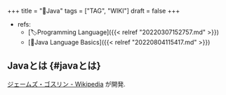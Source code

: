 +++
title = "📝Java"
tags = ["TAG", "WIKI"]
draft = false
+++

-   refs:
    -   [🏷Programming Language]({{< relref "20220307152757.md" >}})
    -   [📁Java Language Basics]({{< relref "20220804115417.md" >}})


## Javaとは {#javaとは}

[ジェームズ・ゴスリン - Wikipedia](https://ja.wikipedia.org/wiki/%E3%82%B8%E3%82%A7%E3%83%BC%E3%83%A0%E3%82%BA%E3%83%BB%E3%82%B4%E3%82%B9%E3%83%AA%E3%83%B3) が開発.
